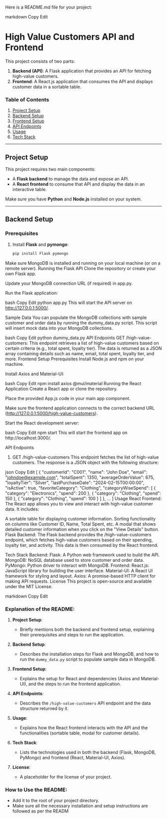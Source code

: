 Here is a README.md file for your project:

markdown
Copy
Edit
# High Value Customers API and Frontend

This project consists of two parts:
1. **Backend (API)**: A Flask application that provides an API for fetching high-value customers.
2. **Frontend**: A React.js application that consumes the API and displays customer data in a sortable table.

### Table of Contents
1. [Project Setup](#project-setup)
2. [Backend Setup](#backend-setup)
3. [Frontend Setup](#frontend-setup)
4. [API Endpoints](#api-endpoints)
5. [Usage](#usage)
6. [Tech Stack](#tech-stack)

---

## Project Setup

This project requires two main components:
- A **Flask backend** to manage the data and expose an API.
- A **React frontend** to consume that API and display the data in an interactive table.

Make sure you have **Python** and **Node.js** installed on your system.

---

## Backend Setup

### Prerequisites

1. Install **Flask** and **pymongo**:
   ```bash
   pip install Flask pymongo
Make sure MongoDB is installed and running on your local machine (or on a remote server).
Running the Flask API
Clone the repository or create your own Flask app.

Update your MongoDB connection URL (if required) in app.py.

Run the Flask application:

bash
Copy
Edit
python app.py
This will start the API server on http://127.0.0.1:5000/.

Sample Data
You can populate the MongoDB collections with sample customer and order data by running the dummy_data.py script. This script will insert mock data into your MongoDB collections.

bash
Copy
Edit
python dummy_data.py
API Endpoints
GET /high-value-customers: This endpoint retrieves a list of high-value customers based on certain criteria (e.g., total spent, loyalty tier). The data is returned as a JSON array containing details such as name, email, total spent, loyalty tier, and more.
Frontend Setup
Prerequisites
Install Node.js and npm on your machine.

Install Axios and Material-UI:

bash
Copy
Edit
npm install axios @mui/material
Running the React Application
Create a React app or clone the repository.

Place the provided App.js code in your main app component.

Make sure the frontend application connects to the correct backend URL (http://127.0.0.1:5000/high-value-customers).

Start the React development server:

bash
Copy
Edit
npm start
This will start the frontend app on http://localhost:3000/.

API Endpoints
1. GET /high-value-customers
This endpoint fetches the list of high-value customers. The response is a JSON object with the following structure:

json
Copy
Edit
[
  {
    "customerId": "C001",
    "name": "John Doe",
    "email": "johndoe@example.com",
    "totalSpent": 1350,
    "averageOrderValue": 675,
    "loyaltyTier": "Silver",
    "lastPurchaseDate": "2024-02-15T00:00:00",
    "isActive": true,
    "favoriteCategory": "Clothing",
    "categoryWiseSpend": [
      { "category": "Electronics", "spend": 200 },
      { "category": "Clothing", "spend": 150 },
      { "category": "Clothing", "spend": 100 }
    ]
  },
  ...
]
Usage
React Frontend:
The React app allows you to view and interact with high-value customer data. It includes:

A sortable table for displaying customer information.
Sorting functionality on columns like Customer ID, Name, Total Spent, etc.
A modal that shows detailed customer information when you click on the "View Details" button.
Flask Backend:
The Flask backend provides the /high-value-customers endpoint, which fetches high-value customers based on their spending, loyalty tier, and activity. This data is then consumed by the React frontend.

Tech Stack
Backend:
Flask: A Python web framework used to build the API.
MongoDB: NoSQL database used to store customer and order data.
PyMongo: Python driver to interact with MongoDB.
Frontend:
React.js: JavaScript library for building the user interface.
Material-UI: A React UI framework for styling and layout.
Axios: A promise-based HTTP client for making API requests.
License
This project is open-source and available under the MIT License.

markdown
Copy
Edit

### Explanation of the README:

1. **Project Setup**:
   - Briefly mentions both the backend and frontend setup, explaining their prerequisites and steps to run the application.
  
2. **Backend Setup**:
   - Describes the installation steps for Flask and MongoDB, and how to run the `dummy_data.py` script to populate sample data in MongoDB.

3. **Frontend Setup**:
   - Explains the setup for React and dependencies (Axios and Material-UI), and the steps to run the frontend application.

4. **API Endpoints**:
   - Describes the `/high-value-customers` API endpoint and the data structure returned by it.

5. **Usage**:
   - Explains how the React frontend interacts with the API and the functionalities (sortable table, modal for customer details).
  
6. **Tech Stack**:
   - Lists the technologies used in both the backend (Flask, MongoDB, PyMongo) and frontend (React, Material-UI, Axios).

7. **License**:
   - A placeholder for the license of your project.

### How to Use the README:
- Add it to the root of your project directory.
- Make sure all the necessary installation and setup instructions are followed as per the READM
